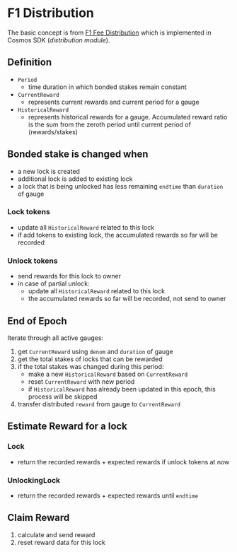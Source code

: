 # F1 Distribution
The basic concept is from [F1 Fee Distribution]( https://drops.dagstuhl.de/opus/volltexte/2020/11974/pdf/OASIcs-Tokenomics-2019-10.pdf) which is implemented in Cosmos SDK (_distribution module_).

## Definition
- `Period`
  - time duration in which bonded stakes remain constant
- `CurrentReward`
  - represents current rewards and current period for a gauge
- `HistoricalReward`
  - represents historical rewards for a gauge. Accumulated reward ratio is the sum from the zeroth period until current period of (rewards/stakes)

## Bonded stake is changed when
- a new lock is created
- additional lock is added to existing lock
- a lock that is being unlocked has less remaining `endtime` than `duration` of gauge

### Lock tokens
- update all `HistoricalReward` related to this lock
- if add tokens to existing lock, the accumulated rewards so far will be recorded

### Unlock tokens
- send rewards for this lock to owner
- in case of partial unlock:
  - update all `HistoricalReward` related to this lock 
  - the accumulated rewards so far will be recorded, not send to owner

## End of Epoch
Iterate through all active gauges:
 1. get `CurrentReward` using `denom` and `duration` of gauge
 2. get the total stakes of locks that can be rewarded
 3. if the total stakes was changed during this period:
    - make a new `HistoricalReward` based on `CurrentReward` 
    - reset `CurrentReward` with new period
    - if `HistoricalReward` has already been updated in this epoch, this process will be skipped
 4. transfer distributed `reward` from gauge to `CurrentReward`

## Estimate Reward for a lock
### Lock
- return the recorded rewards + expected rewards if unlock tokens at now
### UnlockingLock
- return the recorded rewards + expected rewards until `endtime`

## Claim Reward
1. calculate and send reward
2. reset reward data for this lock